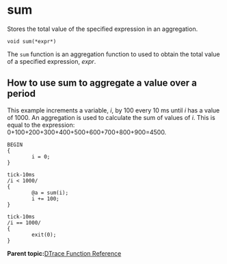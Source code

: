 
# sum

Stores the total value of the specified expression in an aggregation.

```
void sum(*expr*)
```

The `sum` function is an aggregation function to used to obtain the total value of a specified expression, *expr*.

## How to use sum to aggregate a value over a period

This example increments a variable, *i*, by 100 every 10 ms until *i* has a value of 1000. An aggregation is used to calculate the sum of values of *i*. This is equal to the expression: 0+100+200+300+400+500+600+700+800+900=4500.

```
BEGIN
{
        i = 0;
}

tick-10ms
/i < 1000/
{
        @a = sum(i);
        i += 100;
}

tick-10ms
/i == 1000/
{
        exit(0);
}
```

**Parent topic:**[DTrace Function Reference](../reference/dtrace_functions.md)

